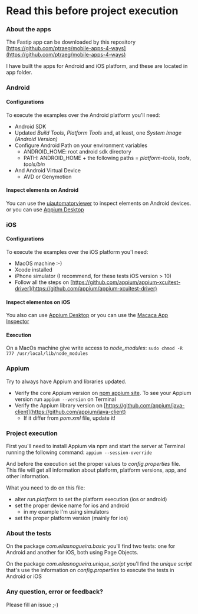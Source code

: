 # Read this before project execution


### About the apps
The Fastip app can be downloaded by this repository
[https://github.com/ptraeg/mobile-apps-4-ways](https://github.com/ptraeg/mobile-apps-4-ways)

I have built the apps for Android and iOS platform, and these are located in app folder.


### Android

#### Configurations
To execute the examples over the Android platform you'll need:
* Android SDK
* Updated _Build Tools_, _Platform Tools_ and, at least, one _System Image (Android Version)_
* Configure Android Path on your environment variables
   * ANDROID_HOME: root android sdk directory
   * PATH: ANDROID_HOME + the following paths = _platform-tools_, _tools_, _tools/bin_ 
* And Android Virtual Device
   * AVD or Genymotion
   

#### Inspect elements on Android
You can use the [uiautomatorviewer](https://developer.android.com/training/testing/ui-testing/uiautomator-testing.html) to inspect elements on Android devices.
 or you can use [Appium Desktop](https://github.com/appium/appium-desktop)

### iOS

#### Configurations
To execute the examples over the iOS platform you'l need:
* MacOS machine :-)
* Xcode installed
* iPhone simulator (I recommend, for these tests iOS version > 10)
* Follow all the steps on [https://github.com/appium/appium-xcuitest-driver](https://github.com/appium/appium-xcuitest-driver)


#### Inspect elementos on iOS
You also can use [Appium Desktop](https://github.com/appium/appium-desktop)
or you can use the [Macaca App Inspector](https://macacajs.github.io/app-inspector/)

#### Execution
On a MacOs machine give write access to _node_modules_:
`sudo chmod -R 777 /usr/local/lib/node_modules`

### Appium
Try to always have Appium and libraries updated.
* Verify the core Appium version on [npm appium site](https://www.npmjs.com/package/appium). To see your Appium version run `appium --version` on Terminal
* Verify the Appium library version on [https://github.com/appium/java-client](https://github.com/appium/java-client)
   * If it differ from _pom.xml_ file, update it!

### Project execution
First you'll need to install Appium via npm and start the server at Terminal running the following command: `appium --session-override`

And before the execution set the proper values to _config.properties_ file. This file will get all information about platform, platform versions, app, and other information.

What you need to do on this file:
* alter _run.platform_ to set the platform execution (ios or android)
* set the proper device name for ios and android
   * in my example I'm using simulators
* set the proper platform version (mainly for ios)
   
   
### About the tests
On the package _com.eliasnogueira.basic_ you'll find two tests: one for Android and another for iOS, both using Page Objects.
   
On the package _com.eliasnogueira.unique_script_ you'l find the _unique script_ that's use the information on _config.properties_ to execute the tests in Android or iOS

### Any question, error or feedback?
Please fill an issue ;-)



